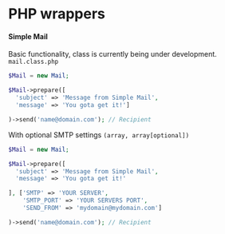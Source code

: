PHP wrappers
========

#### Simple Mail
Basic functionality, class is currently being under development. `mail.class.php`

```php
$Mail = new Mail;

$Mail->prepare([
  'subject' => 'Message from Simple Mail',
  'message' => 'You gota get it!']

)->send('name@domain.com'); // Recipient
```

With optional SMTP settings `(array, array[optional])`

```php
$Mail = new Mail;

$Mail->prepare([
  'subject' => 'Message from Simple Mail',
  'message' => 'You gota get it!'

], ['SMTP' => 'YOUR SERVER',
    'SMTP_PORT' => 'YOUR SERVERS PORT',
    'SEND_FROM' => 'mydomain@mydomain.com']

)->send('name@domain.com'); // Recipient
```
